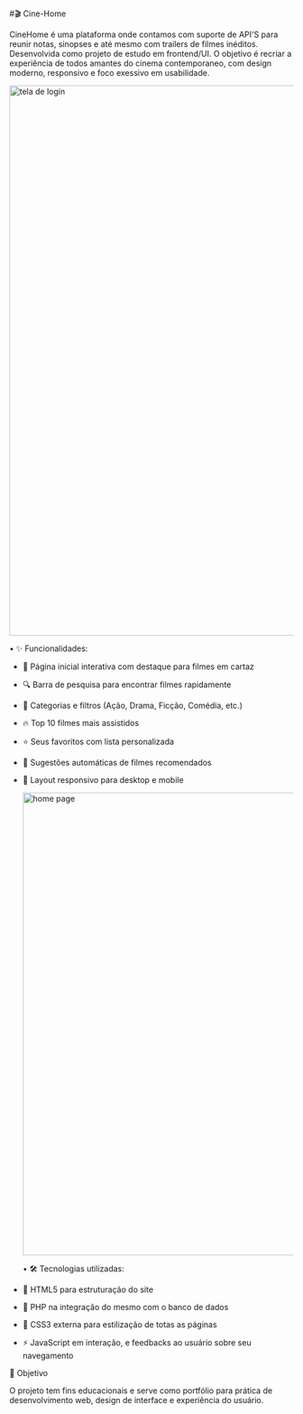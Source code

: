 #🎬 Cine-Home

CineHome é uma plataforma onde contamos com suporte de API'S para reunir notas, sinopses e até mesmo com trailers de filmes inéditos. Desenvolvida como projeto de estudo em frontend/UI. O objetivo é recriar a experiência de todos amantes do cinema contemporaneo, com design moderno, responsivo e foco exessivo em usabilidade.

<img width="1918" height="975" alt="tela de login" src="https://github.com/user-attachments/assets/d6f9b421-aa8f-429a-a2ba-1f58d8e4d0ed" />


  • ✨ Funcionalidades:

- 🎥 Página inicial interativa com destaque para filmes em cartaz

- 🔍 Barra de pesquisa para encontrar filmes rapidamente

- 📌 Categorias e filtros (Ação, Drama, Ficção, Comédia, etc.)

- 🔥 Top 10 filmes mais assistidos

- ⭐ Seus favoritos com lista personalizada

- 🤩 Sugestões automáticas de filmes recomendados

- 📱 Layout responsivo para desktop e mobile

  <img width="1902" height="820" alt="home page" src="https://github.com/user-attachments/assets/4cfb5aeb-ce80-44c7-90a7-77b684dcb699" />


  • 🛠️ Tecnologias utilizadas:

- 🩻 HTML5 para estruturação do site

- 📁 PHP na integração do mesmo com o banco de dados

- 🎨 CSS3 externa para estilização de totas as páginas

- ⚡️ JavaScript em interação, e feedbacks ao usuário sobre seu navegamento

🎯 Objetivo

O projeto tem fins educacionais e serve como portfólio para prática de desenvolvimento web, design de interface e experiência do usuário.
